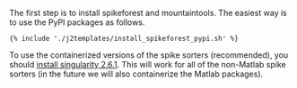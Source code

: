 The first step is to install spikeforest and mountaintools. The easiest way is to use
the PyPI packages as follows.

```
{% include './j2templates/install_spikeforest_pypi.sh' %}
```

To use the containerized versions of the spike sorters (recommended), you should
[install singularity 2.6.1](https://www.sylabs.io/guides/2.6/user-guide/quick_start.html#quick-installation-steps).
This will work for all of the non-Matlab spike sorters (in the future we will
also containerize the Matlab packages).